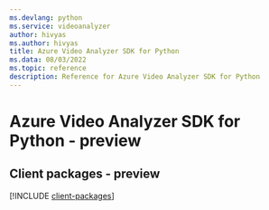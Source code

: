 ```yaml
---
ms.devlang: python
ms.service: videoanalyzer
author: hivyas
ms.author: hivyas
title: Azure Video Analyzer SDK for Python
ms.data: 08/03/2022
ms.topic: reference
description: Reference for Azure Video Analyzer SDK for Python
---
```

# Azure Video Analyzer SDK for Python - preview

## Client packages - preview
[!INCLUDE [client-packages](video-analyzer-client-index.md)]